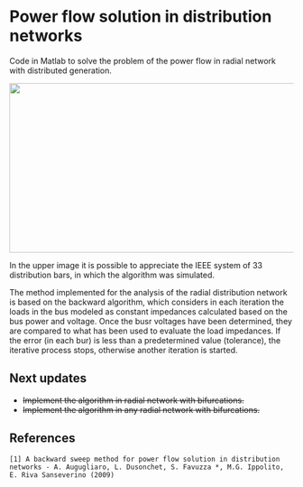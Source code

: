 # Power flow solution in distribution networks
Code in Matlab to solve the problem of the power flow in radial network with distributed generation.

<p align="center">
  <img width="600" height="300" src="http://drive.google.com/uc?export=view&id=1J5aTTDzJQCf4lm0Lc8kwWw6tZICWD7vr">
</p>

In the upper image it is possible to appreciate the IEEE system of 33 distribution bars, in which the algorithm was simulated.

The method implemented for the analysis of the radial distribution network is based on the backward algorithm, which considers in each iteration the loads in the bus modeled as constant impedances calculated based on the bus power and voltage. Once the busr voltages have been determined, they are compared to what has been used to evaluate the load impedances. If the error (in each bur) is less than a predetermined value (tolerance), the iterative process stops, otherwise another iteration is started.

## Next updates
* ~~Implement the algorithm in radial network with bifurcations.~~
* ~~Implement the algorithm in any radial network with bifurcations.~~

## References
```
[1] A backward sweep method for power flow solution in distribution networks - A. Augugliaro, L. Dusonchet, S. Favuzza *, M.G. Ippolito, E. Riva Sanseverino (2009)
```

